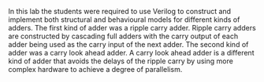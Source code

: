 In this lab the students were required to use Verilog to construct and implement both structural and behavioural models for different kinds of adders. The first kind of adder was a ripple carry adder. Ripple carry adders are constructed by cascading full adders with the carry output of each adder being used as the carry input of the next adder. The second kind of adder was a carry look ahead adder. A carry look ahead adder is a different kind of adder that avoids the delays of the ripple carry by using more complex hardware to achieve a degree of parallelism.
